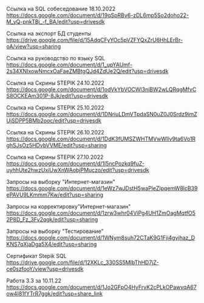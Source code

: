 Ссылка на SQL собеседование 18.10.2022
https://docs.google.com/document/d/19qSpRBv6-zDL6mp5So2doho22-M_yQ-pnkTBj_-f_BA/edit?usp=drivesdk

Ссылка на экспорт БД студенты
https://drive.google.com/file/d/15AdqCFyYOc5pVZFYQxZrU6HhLErBr-oA/view?usp=sharing

Ссылка на руководство по языку SQL
https://docs.google.com/document/d/1_upYAUmf-2s34XNIxowNmcxOaFaeZMBtgQJd4ZdUe2Q/edit?usp=drivesdk

Ссылка на Скрины STEPIK 24.10.2022
https://docs.google.com/document/d/1odVkYbVOCWl3niBW2wLQRqgMfvCS8OCKEAm301P-8Jk/edit?usp=drivesdk

Ссылка на Скрины STEPIK 25.10.2022
https://docs.google.com/document/d/1DNriuLDmVTpdaSN0uZ0J0Srdz9imZUjSDPP5BMb2ooc/edit?usp=drivesdk

Ссылка на Скрины STEPIK 26.10.2022
https://docs.google.com/document/d/1DdK3fUMSZWHTMVwWIlv9ta6Vo1RghSJsOz5HDvbVVME/edit?usp=sharing

Ссылка на Скрины STEPIK 27.10.2022
https://docs.google.com/document/d/1I5ncPozkq9fuZ-uyhhUte2hwzUxiUwXnWAobjPMuczo/edit?usp=drivesdk

Запросы на выборку "Интернет-магазин"
https://docs.google.com/document/d/1eWz7wJDstH5waPleZIpqemW8lcB39ePAVU9LKmmm7Kw/edit?usp=sharing

Запросы на корректировку"Интернет-магазин"
https://docs.google.com/document/d/1zrw3whr04ViPg4UH1ZmOagMqtfO52P8D_Fz_3Fv2qgk/edit?usp=sharing

Запросы на выборку "Тестирование"
https://docs.google.com/document/d/1WNym8suh72CTaK9G1Fji4gvjhaz_DKNS7qXjaDga5X4/edit?usp=sharing

Сертификат Stepik SQL 
https://drive.google.com/file/d/12XKLc_330SS5MIbThHD7jZ-ce0szfooY/view?usp=drivesdk

Работа 3.3 за 10.11.22
https://docs.google.com/document/d/1Jo2GFpO4HyFrvK2cPLkOPawvqA67ow4I81fYTrR7ggk/edit?usp=share_link
